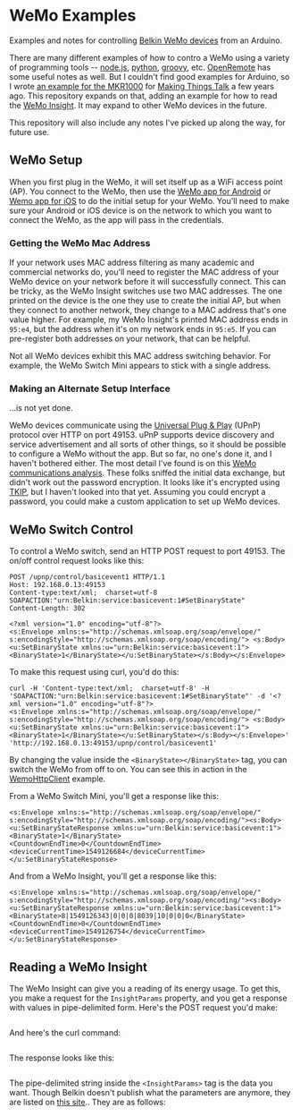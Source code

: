 # WeMo Examples

Examples and notes for controlling [Belkin WeMo devices](https://www.belkin.com/us/Products/home-automation/c/wemo-home-automation/) from an Arduino.

There are many different examples of how to contro a WeMo using a variety of programming tools -- [node.js](https://www.npmjs.com/package/wemo-client), [python](https://ouimeaux.readthedocs.io/en/latest/#), [groovy](https://objectpartners.com/2014/03/25/a-groovy-time-with-upnp-and-wemo/), etc. [OpenRemote](https://github.com/openremote/Documentation/wiki/Belkin-WeMo) has some useful notes as well. But I couldn't find good examples for  Arduino, so I wrote [an example for the MKR1000](https://github.com/tigoe/MakingThingsTalk2/tree/master/3rd_edition/chapter9/WemoHttpClient) for [Making Things Talk](https://www.makingthingstalk.com) a few years ago. This repository expands on that, adding an example for how to read the [WeMo Insight](https://www.belkin.com/us/p/P-F7C029/). It may expand to other WeMo devices in the future. 

This repository will also include any notes I've picked up along the way, for future use.

## WeMo Setup

When you first plug in the WeMo, it will set itself up as a WiFi access point (AP).  You connect to the WeMo, then use the [WeMo app for Android](https://play.google.com/store/apps/details?id=com.belkin.wemoandroid&hl=en_US) or [Wemo app for iOS](https://itunes.apple.com/us/app/wemo/id511376996?mt=8) to do the initial setup for your WeMo. You'll need to make sure your Android or iOS device is on the network to which you want to connect the WeMo, as the app will pass in the credentials. 

### Getting the WeMo Mac Address

If your network uses MAC address filtering as many academic and commercial networks do, you'll need to register the MAC address of your WeMo device  on your network before it will successfully connect. This can be tricky, as the WeMo Insight switches use two MAC addresses. The one printed on the device is the one they use to create the initial AP, but when they connect to another network, they change to a MAC address that's one value higher. For example, my WeMo Insight's printed MAC address ends in `95:e4`, but the address when it's on my network ends in `95:e5`. If you can pre-register both addresses on your network, that can be helpful. 

Not all WeMo devices exhibit this MAC address switching behavior. For example, the WeMo Switch Mini appears to stick with a single address.

### Making an Alternate Setup Interface

...is not yet done.

WeMo devices communicate using the [Universal Plug & Play](https://en.wikipedia.org/wiki/Universal_Plug_and_Play) (UPnP) protocol over HTTP on port 49153. uPnP supports device discovery and service advertisement and all sorts of other things, so it should be possible to configure a WeMo without the app. But so far, no one's done it, and I haven't bothered either. The most detail I've found is on this [WeMo communications analysis](https://www.scip.ch/en/?labs.20160218). These folks sniffed the initial data exchange, but didn't work out the password encryption. It looks like it's encrypted using [TKIP](https://en.wikipedia.org/wiki/Temporal_Key_Integrity_Protocol), but I haven't looked into that yet. Assuming you could encrypt a password, you could make a custom application to set up WeMo devices.

## WeMo Switch Control

To control a WeMo switch, send an HTTP POST request to port 49153. The on/off control request looks like this:

````
POST /upnp/control/basicevent1 HTTP/1.1
Host: 192.168.0.13:49153
Content-type:text/xml;  charset=utf-8
SOAPACTION:"urn:Belkin:service:basicevent:1#SetBinaryState"
Content-Length: 302

<?xml version="1.0" encoding="utf-8"?>
<s:Envelope xmlns:s="http://schemas.xmlsoap.org/soap/envelope/"
s:encodingStyle="http://schemas.xmlsoap.org/soap/encoding/"> <s:Body><u:SetBinaryState xmlns:u="urn:Belkin:service:basicevent:1"> <BinaryState>1</BinaryState></u:SetBinaryState></s:Body></s:Envelope>
````

To make this request using curl, you'd do this:

````
curl -H 'Content-type:text/xml;  charset=utf-8' -H 'SOAPACTION:"urn:Belkin:service:basicevent:1#SetBinaryState"' -d '<?xml version="1.0" encoding="utf-8"?>
<s:Envelope xmlns:s="http://schemas.xmlsoap.org/soap/envelope/"
s:encodingStyle="http://schemas.xmlsoap.org/soap/encoding/"> <s:Body><u:SetBinaryState xmlns:u="urn:Belkin:service:basicevent:1"> <BinaryState>1</BinaryState></u:SetBinaryState></s:Body></s:Envelope>' 'http://192.168.0.13:49153/upnp/control/basicevent1'
````
By changing the value inside the `<BinaryState></BinaryState>` tag, you can switch the WeMo from off to on. You can see this in action in the [WemoHttpClient](WemoHttpClient/WemoHttpClient.ino) example. 


From a WeMo Switch Mini, you'll get a response like this:

````
<s:Envelope xmlns:s="http://schemas.xmlsoap.org/soap/envelope/" s:encodingStyle="http://schemas.xmlsoap.org/soap/encoding/"><s:Body>
<u:SetBinaryStateResponse xmlns:u="urn:Belkin:service:basicevent:1">
<BinaryState>1</BinaryState>
<CountdownEndTime>0</CountdownEndTime>
<deviceCurrentTime>1549126684</deviceCurrentTime>
</u:SetBinaryStateResponse>
````

And from a WeMo Insight, you'll get a response like this:

````
<s:Envelope xmlns:s="http://schemas.xmlsoap.org/soap/envelope/" s:encodingStyle="http://schemas.xmlsoap.org/soap/encoding/"><s:Body>
<u:SetBinaryStateResponse xmlns:u="urn:Belkin:service:basicevent:1">
<BinaryState>8|1549126343|0|0|0|8039|10|0|0|0</BinaryState>
<CountdownEndTime>0</CountdownEndTime>
<deviceCurrentTime>1549126754</deviceCurrentTime>
</u:SetBinaryStateResponse>
````

## Reading a WeMo Insight

The WeMo Insight can give you a reading of its energy usage. To get this, you make a request for the `InsightParams` property, and you get a response with values in pipe-delimited form. Here's the POST request you'd make:

````

````

And here's the curl command:

````
````

The response looks like this:

````
````

The pipe-delimited string inside the `<InsightParams>` tag is the data you want. Though Belkin doesn't publish what the parameters are anymore, they are listed on [this site]().. They are as follows:






